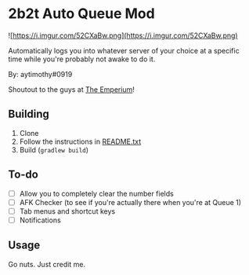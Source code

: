 # 2b2t Auto Queue Mod

![https://i.imgur.com/52CXaBw.png](https://i.imgur.com/52CXaBw.png)

Automatically logs you into whatever server of your choice at a specific time while you're probably not awake to do it.

By: aytimothy#0919

Shoutout to the guys at [The Emperium](http://discord.gg/emperium)!

## Building

1. Clone
2. Follow the instructions in [README.txt](README.txt)
3. Build (`gradlew build`)

## To-do

 - [ ] Allow you to completely clear the number fields  
 - [ ] AFK Checker (to see if you're actually there when you're at Queue 1)
 - [ ] Tab menus and shortcut keys
 - [ ] Notifications

## Usage

Go nuts. Just credit me.

